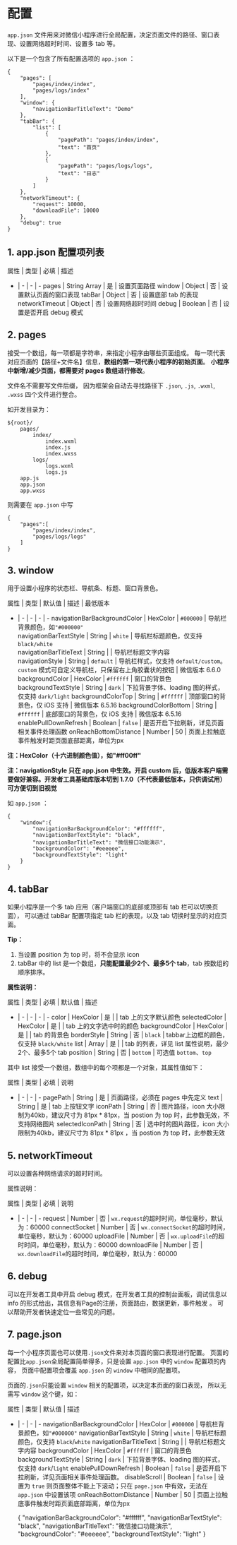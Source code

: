 # 配置

`app.json` 文件用来对微信小程序进行全局配置，决定页面文件的路径、窗口表现、设置网络超时时间、设置多 tab 等。

以下是一个包含了所有配置选项的 `app.json` ：

    {
        "pages": [
            "pages/index/index",
            "pages/logs/index"
        ],
        "window": {
            "navigationBarTitleText": "Demo"
        },
        "tabBar": {
            "list": [
                {
                    "pagePath": "pages/index/index",
                    "text": "首页"
                }, 
                {
                    "pagePath": "pages/logs/logs",
                    "text": "日志"
                }
            ]
        },
        "networkTimeout": {
            "request": 10000,
            "downloadFile": 10000
        },
        "debug": true
    }

## 1. app.json 配置项列表

属性 | 类型 | 必填 | 描述
- | - | - | -
pages | String Array | 是 | 设置页面路径
window | Object | 否 | 设置默认页面的窗口表现
tabBar | Object | 否 | 设置底部 tab 的表现
networkTimeout | Object | 否 | 设置网络超时时间
debug | Boolean | 否 | 设置是否开启 debug 模式

## 2. pages

接受一个数组，每一项都是字符串，来指定小程序由哪些页面组成。
每一项代表对应页面的【路径+文件名】信息，**数组的第一项代表小程序的初始页面**。
**小程序中新增/减少页面，都需要对 pages 数组进行修改**。

文件名不需要写文件后缀，
因为框架会自动去寻找路径下 `.json`, `.js`, `.wxml`, `.wxss` 四个文件进行整合。

如开发目录为：

    ${root}/
        pages/
            index/
                index.wxml
                index.js
                index.wxss
            logs/
                logs.wxml
                logs.js
        app.js
        app.json
        app.wxss

则需要在 `app.json` 中写

    {
        "pages":[
            "pages/index/index",
            "pages/logs/logs"
        ]
    }

## 3. window

用于设置小程序的状态栏、导航条、标题、窗口背景色。

属性 | 类型 | 默认值 | 描述 | 最低版本
- | - | - | - | -
navigationBarBackgroundColor | HexColor | `#000000` | 导航栏背景颜色，如`"#000000"`	
navigationBarTextStyle | String | `white` | 导航栏标题颜色，仅支持 `black/white`	
navigationBarTitleText | String |  | 导航栏标题文字内容	
navigationStyle | String | `default` | 导航栏样式，仅支持 `default/custom`。`custom` 模式可自定义导航栏，只保留右上角胶囊状的按钮 | 微信版本 6.6.0
backgroundColor | HexColor | `#ffffff` | 窗口的背景色	
backgroundTextStyle | String | `dark` | 下拉背景字体、loading 图的样式，仅支持 `dark/light`
backgroundColorTop | String | `#ffffff` | 顶部窗口的背景色，仅 iOS 支持 | 微信版本 6.5.16
backgroundColorBottom | String | `#ffffff` | 底部窗口的背景色，仅 iOS 支持 | 微信版本 6.5.16
enablePullDownRefresh | Boolean | `false` | 是否开启下拉刷新，详见页面相关事件处理函数
onReachBottomDistance | Number | 50 | 页面上拉触底事件触发时距页面底部距离，单位为px

**注：HexColor（十六进制颜色值），如"#ff00ff"**

**注：navigationStyle 只在 app.json 中生效。开启 custom 后，低版本客户端需要做好兼容。开发者工具基础库版本切到 1.7.0（不代表最低版本，只供调试用） 可方便切到旧视觉**

如 `app.json` ：

    {
        "window":{
            "navigationBarBackgroundColor": "#ffffff",
            "navigationBarTextStyle": "black",
            "navigationBarTitleText": "微信接口功能演示",
            "backgroundColor": "#eeeeee",
            "backgroundTextStyle": "light"
        }
    }

## 4. tabBar

如果小程序是一个多 tab 应用（客户端窗口的底部或顶部有 tab 栏可以切换页面），
可以通过 tabBar 配置项指定 tab 栏的表现，以及 tab 切换时显示的对应页面。

**Tip：**
 1. 当设置 position 为 top 时，将不会显示 icon
 2. tabBar 中的 list 是一个数组，**只能配置最少2个、最多5个 tab**，tab 按数组的顺序排序。

**属性说明：**

属性 | 类型 | 必填 | 默认值 | 描述
- | - | - | - | -
color | HexColor | 是 |  | tab 上的文字默认颜色
selectedColor | HexColor | 是 |  | tab 上的文字选中时的颜色
backgroundColor | HexColor | 是 |  | tab 的背景色
borderStyle | String | 否 | `black` | tabbar上边框的颜色， 仅支持 `black/white`
list | Array | 是 |  | tab 的列表，详见 list 属性说明，最少2个、最多5个 tab
position | String | 否 | `bottom` | 可选值 `bottom`、`top`

其中 list 接受一个数组，数组中的每个项都是一个对象，其属性值如下：

属性 | 类型 | 必填 | 说明
- | - | - | -
pagePath | String | 是 | 页面路径，必须在 pages 中先定义
text | String | 是 | tab 上按钮文字
iconPath | String | 否 | 图片路径，icon 大小限制为40kb，建议尺寸为 81px * 81px，当 postion 为 top 时，此参数无效，不支持网络图片
selectedIconPath | String | 否 | 选中时的图片路径，icon 大小限制为40kb，建议尺寸为 81px * 81px ，当 postion 为 top 时，此参数无效

## 5. networkTimeout

可以设置各种网络请求的超时时间。

属性说明：

属性 | 类型 | 必填 | 说明
- | - | - | -
request | Number | 否 | `wx.request`的超时时间，单位毫秒，默认为：60000
connectSocket | Number | 否 | `wx.connectSocket`的超时时间，单位毫秒，默认为：60000
uploadFile | Number | 否 | `wx.uploadFile`的超时时间，单位毫秒，默认为：60000
downloadFile | Number | 否 | `wx.downloadFile`的超时时间，单位毫秒，默认为：60000

## 6. debug

可以在开发者工具中开启 debug 模式，在开发者工具的控制台面板，调试信息以 info 的形式给出，其信息有Page的注册，页面路由，数据更新，事件触发 。 可以帮助开发者快速定位一些常见的问题。

## 7. page.json

每一个小程序页面也可以使用`.json`文件来对本页面的窗口表现进行配置。 
页面的配置比`app.json`全局配置简单得多，只是设置 `app.json` 中的 `window` 配置项的内容，
页面中配置项会覆盖 `app.json` 的 `window` 中相同的配置项。

页面的`.json`只能设置 `window` 相关的配置项，以决定本页面的窗口表现，
所以无需写 `window` 这个键，如：

属性 | 类型 | 默认值 | 描述
- | - | - | -
navigationBarBackgroundColor | HexColor | `#000000` | 导航栏背景颜色，如`"#000000"`
navigationBarTextStyle | String | `white` | 导航栏标题颜色，仅支持 `black`/`white`
navigationBarTitleText | String |  | 导航栏标题文字内容
backgroundColor | HexColor | `#ffffff` | 窗口的背景色
backgroundTextStyle | String | `dark` | 下拉背景字体、loading 图的样式，仅支持 `dark`/`light`
enablePullDownRefresh | Boolean | `false` | 是否开启下拉刷新，详见页面相关事件处理函数。
disableScroll | Boolean | `false` | 设置为 `true` 则页面整体不能上下滚动；只在 `page.json` 中有效，无法在 `app.json` 中设置该项
onReachBottomDistance | Number | 50 | 页面上拉触底事件触发时距页面底部距离，单位为px

    {
        "navigationBarBackgroundColor": "#ffffff",
        "navigationBarTextStyle": "black",
        "navigationBarTitleText": "微信接口功能演示",
        "backgroundColor": "#eeeeee",
        "backgroundTextStyle": "light"
    }

